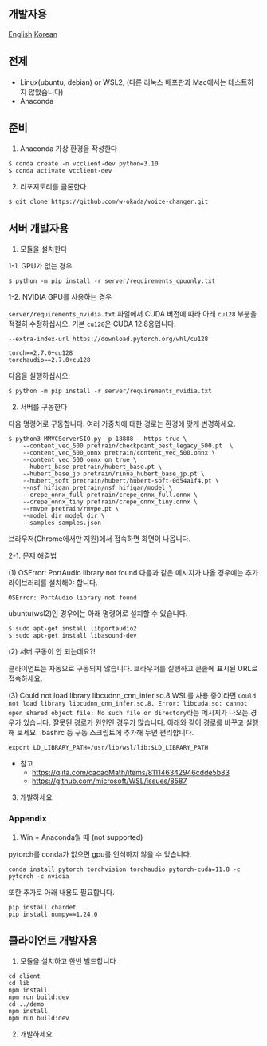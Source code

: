 ## 개발자용

[English](/README_dev_en.md) [Korean](/README_dev_ko.md)

## 전제

- Linux(ubuntu, debian) or WSL2, (다른 리눅스 배포판과 Mac에서는 테스트하지 않았습니다)
- Anaconda

## 준비

1. Anaconda 가상 환경을 작성한다

```
$ conda create -n vcclient-dev python=3.10
$ conda activate vcclient-dev
```
 
2. 리포지토리를 클론한다

```
$ git clone https://github.com/w-okada/voice-changer.git
```

## 서버 개발자용

1. 모듈을 설치한다

1-1. GPU가 없는 경우

```
$ python -m pip install -r server/requirements_cpuonly.txt
```

1-2. NVIDIA GPU를 사용하는 경우

`server/requirements_nvidia.txt` 파일에서 CUDA 버전에 따라 아래 `cu128` 부분을 적절히 수정하십시오.
기본 `cu128`은 CUDA 12.8용입니다.

```
--extra-index-url https://download.pytorch.org/whl/cu128

torch==2.7.0+cu128
torchaudio==2.7.0+cu128
```

다음을 실행하십시오:

```
$ python -m pip install -r server/requirements_nvidia.txt
```

2. 서버를 구동한다

다음 명령어로 구동합니다. 여러 가중치에 대한 경로는 환경에 맞게 변경하세요.

```
$ python3 MMVCServerSIO.py -p 18888 --https true \
    --content_vec_500 pretrain/checkpoint_best_legacy_500.pt  \
    --content_vec_500_onnx pretrain/content_vec_500.onnx \
    --content_vec_500_onnx_on true \
    --hubert_base pretrain/hubert_base.pt \
    --hubert_base_jp pretrain/rinna_hubert_base_jp.pt \
    --hubert_soft pretrain/hubert/hubert-soft-0d54a1f4.pt \
    --nsf_hifigan pretrain/nsf_hifigan/model \
    --crepe_onnx_full pretrain/crepe_onnx_full.onnx \
    --crepe_onnx_tiny pretrain/crepe_onnx_tiny.onnx \
    --rmvpe pretrain/rmvpe.pt \
    --model_dir model_dir \
    --samples samples.json
```

브라우저(Chrome에서만 지원)에서 접속하면 화면이 나옵니다.

2-1. 문제 해결법

(1) OSError: PortAudio library not found
다음과 같은 메시지가 나올 경우에는 추가 라이브러리를 설치해야 합니다.

```
OSError: PortAudio library not found
```

ubuntu(wsl2)인 경우에는 아래 명령어로 설치할 수 있습니다.

```
$ sudo apt-get install libportaudio2
$ sudo apt-get install libasound-dev
```

(2) 서버 구동이 안 되는데요?!

클라이언트는 자동으로 구동되지 않습니다. 브라우저를 실행하고 콘솔에 표시된 URL로 접속하세요.

(3) Could not load library libcudnn_cnn_infer.so.8
WSL를 사용 중이라면 `Could not load library libcudnn_cnn_infer.so.8. Error: libcuda.so: cannot open shared object file: No such file or directory`라는 메시지가 나오는 경우가 있습니다.
잘못된 경로가 원인인 경우가 많습니다. 아래와 같이 경로를 바꾸고 실행해 보세요.
.bashrc 등 구동 스크립트에 추가해 두면 편리합니다.

```
export LD_LIBRARY_PATH=/usr/lib/wsl/lib:$LD_LIBRARY_PATH
```

- 참고
  - https://qiita.com/cacaoMath/items/811146342946cdde5b83
  - https://github.com/microsoft/WSL/issues/8587

3. 개발하세요

### Appendix

1. Win + Anaconda일 때 (not supported)

pytorch를 conda가 없으면 gpu를 인식하지 않을 수 있습니다.

```
conda install pytorch torchvision torchaudio pytorch-cuda=11.8 -c pytorch -c nvidia
```

또한 추가로 아래 내용도 필요합니다.

```
pip install chardet
pip install numpy==1.24.0
```

## 클라이언트 개발자용

1. 모듈을 설치하고 한번 빌드합니다

```
cd client
cd lib
npm install
npm run build:dev
cd ../demo
npm install
npm run build:dev
```

2. 개발하세요
